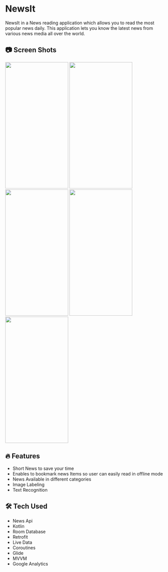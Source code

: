 # NewsIt
 NewsIt in a News reading application which allows you to read the most popular news daily. This application lets you know the latest news from various news media all over the world. 

## 📷 Screen Shots
<img src="https://user-images.githubusercontent.com/94643962/213016145-cd9c5647-25b4-46ac-a691-110f5a832b6c.jpeg" width="200" height="400"/> <img src="https://user-images.githubusercontent.com/94643962/213016704-bfde308d-c249-4bc1-9643-a7be679f4530.jpeg" width="200" height="400"/> <img src="https://user-images.githubusercontent.com/94643962/213016917-c8850cd3-bee0-4578-baee-8a4cc7f28347.jpeg" width="200" height="400"/> <img src="https://user-images.githubusercontent.com/94643962/213016990-b11f2da8-6de4-48d6-814c-d862d1b870a9.jpeg" width="200" height="400"/> <img src="https://user-images.githubusercontent.com/94643962/213017061-1fca1788-67f5-4e88-8f2d-db7fc35d87dc.jpeg" width="200" height="400"/> 

## 🔥 Features
 - Short News to save your time
 - Enables to bookmark news Items so user can easily read in offline mode
 - News Available in different categories 
 - Image Labeling
 - Text Recognition
 
  ## 🛠 Tech Used
- News Api
- Kotlin
- Room Database
- Retrofit
- Live Data
- Coroutines
- Glide
- MVVM
- Google Analytics
